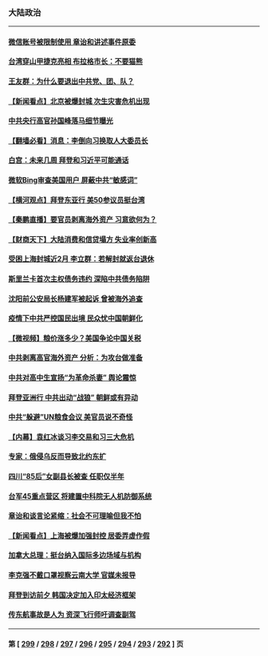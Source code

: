 ### 大陆政治
---
#### [微信账号被限制使用 章诒和讲述事件原委](../../pages/ncid277/n13741303.md) 
#### [台湾穿山甲捷克亮相 布拉格市长：不要猫熊](../../pages/ncid277/n13741265.md) 
#### [王友群：为什么要退出中共党、团、队？](../../pages/ncid277/n13739453.md) 
#### [【新闻看点】北京被爆封城 次生灾害危机出现](../../pages/ncid277/n13741098.md) 
#### [中共央行高官孙国峰落马细节曝光](../../pages/ncid277/n13741163.md) 
#### [【翻墙必看】消息：李倒向习换取人大委员长](../../pages/ncid277/n13741193.md) 
#### [白宫：未来几周 拜登和习近平可能通话](../../pages/ncid277/n13741150.md) 
#### [微软Bing审查美国用户 屏蔽中共“敏感词”](../../pages/ncid277/n13741031.md) 
#### [【横河观点】拜登东亚行 美50参议员挺台湾](../../pages/ncid277/n13741104.md) 
#### [【秦鹏直播】要官员剥离海外资产 习意欲何为？](../../pages/ncid277/n13741091.md) 
#### [【财商天下】大陆消费和信贷塌方 失业率创新高](../../pages/ncid277/n13741053.md) 
#### [受困上海封城近2月 李立群：若解封就返台退休](../../pages/ncid277/n13741038.md) 
#### [斯里兰卡首次主权债务违约 深陷中共债务陷阱](../../pages/ncid277/n13741033.md) 
#### [沈阳前公安局长杨建军被起诉 曾被海外追查](../../pages/ncid277/n13740809.md) 
#### [疫情下中共严控国民出境 民众忧中国朝鲜化](../../pages/ncid277/n13740920.md) 
#### [【微视频】粮价涨多少？美国争论中国关税](../../pages/ncid277/n13740815.md) 
#### [中共剥离高官海外资产 分析：为攻台做准备](../../pages/ncid277/n13740959.md) 
#### [中共对高中生宣扬“为革命杀妻” 舆论震惊](../../pages/ncid277/n13740899.md) 
#### [拜登亚洲行 中共出动“战狼” 朝鲜或有异动](../../pages/ncid277/n13740664.md) 
#### [中共“躲避”UN粮食会议 美官员说不奇怪](../../pages/ncid277/n13740742.md) 
#### [【内幕】袁红冰谈习李交易和习三大危机](../../pages/ncid277/n13740721.md) 
#### [专家：俄侵乌反而导致北约东扩](../../pages/ncid277/n13740571.md) 
#### [四川“85后”女副县长被查 任职仅半年](../../pages/ncid277/n13740564.md) 
#### [台军45重点营区 将建置中科院无人机防御系统](../../pages/ncid277/n13740503.md) 
#### [章诒和谈言论紧缩：社会不可理喻但我不怕](../../pages/ncid277/n13740493.md) 
#### [【新闻看点】上海被爆加强封控 居委弄虚作假](../../pages/ncid277/n13740247.md) 
#### [加拿大总理：挺台纳入国际多边场域与机构](../../pages/ncid277/n13740395.md) 
#### [李克强不戴口罩视察云南大学 官媒未报导](../../pages/ncid277/n13740385.md) 
#### [拜登到访前夕 韩国决定加入印太经济框架](../../pages/ncid277/n13740458.md) 
#### [传东航事故是人为 资深飞行师吁调查副驾](../../pages/ncid277/n13740449.md) 

---
#### 第 [ [299](./299.md) / [298](./298.md) / [297](./297.md) / [296](./296.md) / [295](./295.md) / [294](./294.md) / [293](./293.md) / [292](./292.md) ] 页
